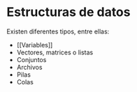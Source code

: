 # Estructuras de datos

Existen diferentes tipos, entre ellas:

- [[Variables]]
- Vectores, matrices o listas
- Conjuntos
- Archivos
- Pilas
- Colas
